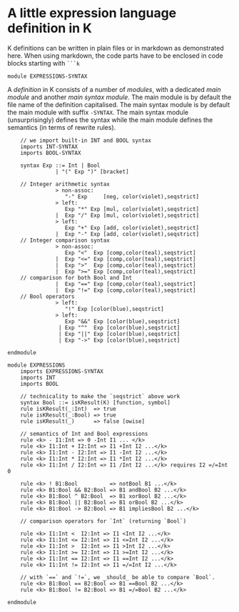 # A little expression language definition in K

K definitions can be written in plain files or in markdown as
demonstrated here. When using markdown, the code parts have to be
enclosed in code blocks starting with ` ```k `

```k
module EXPRESSIONS-SYNTAX
```

A _definition_ in K consists of a number of _modules_, with a dedicated _main module_ and another _main syntax module_. The main module is by default the file name of the definition capitalised. The main syntax module is by default the main module with suffix `-SYNTAX`.
The main syntax module (unsurprisingly) defines the syntax while the main module defines the semantics (in terms of rewrite rules).

```k
    // we import built-in INT and BOOL syntax
    imports INT-SYNTAX
    imports BOOL-SYNTAX

    syntax Exp ::= Int | Bool
               | "(" Exp ")" [bracket]

    // Integer arithmetic syntax
               > non-assoc:
                  "-" Exp     [neg, color(violet),seqstrict]
               > left:
                  Exp "*" Exp [mul, color(violet),seqstrict]
               |  Exp "/" Exp [mul, color(violet),seqstrict]
               > left:
                  Exp "+" Exp [add, color(violet),seqstrict]
               |  Exp "-" Exp [add, color(violet),seqstrict]
    // Integer comparison syntax
               > non-assoc:
                  Exp "<"  Exp [comp,color(teal),seqstrict]
               |  Exp "<=" Exp [comp,color(teal),seqstrict]
               |  Exp ">"  Exp [comp,color(teal),seqstrict]
               |  Exp ">=" Exp [comp,color(teal),seqstrict]
    // comparison for both Bool and Int
               |  Exp "==" Exp [comp,color(teal),seqstrict]
               |  Exp "!=" Exp [comp,color(teal),seqstrict]
    // Bool operators
               > left:
                  "!" Exp [color(blue),seqstrict]
               > left:
                  Exp "&&" Exp [color(blue),seqstrict]
                | Exp "^"  Exp [color(blue),seqstrict]
                | Exp "||" Exp [color(blue),seqstrict]
                | Exp "->" Exp [color(blue),seqstrict]

endmodule
```

```k
module EXPRESSIONS
    imports EXPRESSIONS-SYNTAX
    imports INT
    imports BOOL

    // technicality to make the `seqstrict` above work
    syntax Bool ::= isKResult(K) [function, symbol]
    rule isKResult(_:Int)  => true
    rule isKResult(_:Bool) => true
    rule isKResult(_)      => false [owise]

    // semantics of Int and Bool expressions
    rule <k> - I1:Int => 0 -Int I1 ... </k>
    rule <k> I1:Int + I2:Int => I1 +Int I2 ...</k>
    rule <k> I1:Int - I2:Int => I1 -Int I2 ...</k>
    rule <k> I1:Int * I2:Int => I1 *Int I2 ...</k>
    rule <k> I1:Int / I2:Int => I1 /Int I2 ...</k> requires I2 =/=Int 0

    rule <k> ! B1:Bool          => notBool B1 ...</k>
    rule <k> B1:Bool && B2:Bool => B1 andBool B2 ...</k>
    rule <k> B1:Bool ^ B2:Bool  => B1 xorBool B2 ...</k>
    rule <k> B1:Bool || B2:Bool => B1 orBool B2 ...</k>
    rule <k> B1:Bool -> B2:Bool => B1 impliesBool B2 ...</k>

    // comparison operators for `Int` (returning `Bool`)

    rule <k> I1:Int <  I2:Int => I1 <Int I2 ...</k>
    rule <k> I1:Int <= I2:Int => I1 <=Int I2 ...</k>
    rule <k> I1:Int >  I2:Int => I1 >Int I2 ...</k>
    rule <k> I1:Int >= I2:Int => I1 >=Int I2 ...</k>
    rule <k> I1:Int == I2:Int => I1 ==Int I2 ...</k>
    rule <k> I1:Int != I2:Int => I1 =/=Int I2 ...</k>

    // with `==` and `!=`, we _should_ be able to compare `Bool`.
    rule <k> B1:Bool == B2:Bool => B1 ==Bool B2 ...</k>
    rule <k> B1:Bool != B2:Bool => B1 =/=Bool B2 ...</k>

endmodule
```
